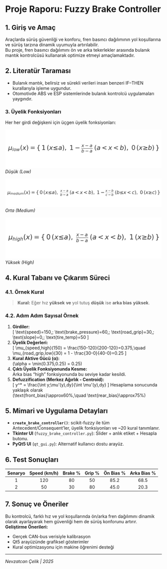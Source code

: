 # Proje Raporu: Fuzzy Brake Controller

## 1. Giriş ve Amaç
Araçlarda sürüş güvenliği ve konforu, fren basıncı dağılımının yol koşullarına ve sürüş tarzına dinamik uyumuyla artırılabilir.  
Bu proje, fren basıncı dağılımını ön ve arka tekerlekler arasında bulanık mantık kontrolcüsü kullanarak optimize etmeyi amaçlamaktadır.

## 2. Literatür Taraması
- Bulanık mantık, belirsiz ve sürekli verileri insan benzeri IF–THEN kurallarıyla işleme uygundur.  
- Otomotivde ABS ve ESP sistemlerinde bulanık kontrolcü uygulamaları yaygındır.

### 3. Üyelik Fonksiyonları

Her her girdi değişkeni için üçgen üyelik fonksiyonları:

![Low Üyelik Fonksiyonu](figures/mu_low.png)  
*Düşük (Low)*

![Medium Üyelik Fonksiyonu](figures/mu_medium.png)  
*Orta (Medium)*

![High Üyelik Fonksiyonu](figures/mu_high.png)  
*Yüksek (High)*


## 4. Kural Tabanı ve Çıkarım Süreci

### 4.1. Örnek Kural
> **Kural:** Eğer hız **yüksek** **ve** yol tutuş **düşük** ise **arka bias** **yüksek**.

### 4.2. Adım Adım Sayısal Örnek
1. **Girdiler:**  
   \[
     \text{speed}=150,\;
     \text{brake\_pressure}=60,\;
     \text{road\_grip}=30,\;
     \text{slope}=0,\;
     \text{tire\_temp}=50
   \]
2. **Üyelik Değerleri:**  
   \[
     \mu_{speed,high}(150) = \frac{150-120}{200-120}=0.375,\quad
     \mu_{road\_grip,low}(30) = 1 - \frac{30-0}{40-0}=0.25
   \]
3. **Kural Aktive Gücü (α):**  
   \(\alpha = \min(0.375,0.25) = 0.25\)
4. **Çıktı Üyelik Fonksiyonunda Kesme:**  
   Arka bias “high” fonksiyonunda bu seviye kadar kesildi.
5. **Defuzzification (Merkez Ağırlık - Centroid):**  
   \[
     y^* = \frac{\int y\;\mu'(y)\,dy}{\int \mu'(y)\,dy}
   \]
   Hesaplama sonucunda yaklaşık olarak  
   \(\text{front\_bias}\approx60\%,\quad \text{rear\_bias}\approx75\%\)

## 5. Mimari ve Uygulama Detayları
- **`create_brake_controller()`**: scikit-fuzzy ile tüm Antecedent/Consequent’ler, üyelik fonksiyonları ve ~20 kural tanımlanır.  
- **Tkinter UI** (`fuzzy_brake_controller.py`): Slider + anlık etiket + Hesapla butonu.  
- **PyQt5 UI** (`qt_gui.py`): Alternatif kullanıcı dostu arayüz.  

## 6. Test Sonuçları
| Senaryo | Speed (km/h) | Brake % | Grip % | Ön Bias % | Arka Bias % |
|:-------:|:------------:|:-------:|:------:|:---------:|:-----------:|
| 1       | 120          | 80      | 50     | 85.2      | 68.5        |
| 2       | 50           | 30      | 80     | 45.0      | 20.3        |

## 7. Sonuç ve Öneriler
Bu kontrolcü, farklı hız ve yol koşullarında ön/arka fren dağılımını dinamik olarak ayarlayarak hem güvenliği hem de sürüş konforunu artırır.  
**Geliştirme Önerileri:**  
- Gerçek CAN-bus verisiyle kalibrasyon  
- Qt5 arayüzünde grafiksel gösterimler  
- Kural optimizasyonu için makine öğrenimi desteği  

---

*Nevzatcan Çelik | 2025*  
